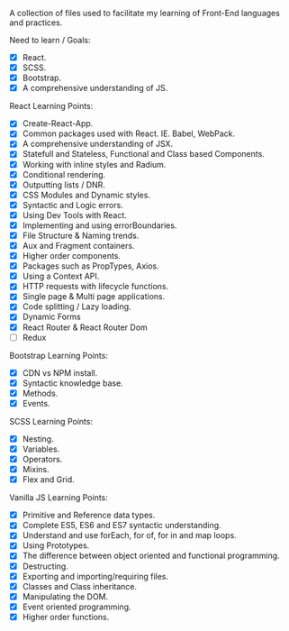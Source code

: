 A collection of files used to facilitate my learning of Front-End languages and practices.

Need to learn / Goals:

- [X] React.
- [X] SCSS.
- [X] Bootstrap.
- [X] A comprehensive understanding of JS.

React Learning Points:

- [X] Create-React-App.
- [X] Common packages used with React. IE. Babel, WebPack.
- [X] A comprehensive understanding of JSX.
- [X] Statefull and Stateless, Functional and Class based Components.
- [X] Working with inline styles and Radium.
- [X] Conditional rendering.
- [X] Outputting lists / DNR.
- [X] CSS Modules and Dynamic styles.
- [X] Syntactic and Logic errors.
- [X] Using Dev Tools with React.
- [X] Implementing and using errorBoundaries.
- [X] File Structure & Naming trends.
- [X] Aux and Fragment containers.
- [X] Higher order components.
- [X] Packages such as PropTypes, Axios.
- [X] Using a Context API.
- [X] HTTP requests with lifecycle functions.
- [X] Single page & Multi page applications. 
- [X] Code splitting / Lazy loading.
- [X] Dynamic Forms
- [X] React Router & React Router Dom
- [ ] Redux

Bootstrap Learning Points:

- [X] CDN vs NPM install.
- [X] Syntactic knowledge base.
- [X] Methods.
- [X] Events.

SCSS Learning Points:

- [X] Nesting.
- [X] Variables.
- [X] Operators.
- [X] Mixins.
- [X] Flex and Grid.

Vanilla JS Learning Points:

- [X] Primitive and Reference data types.
- [X] Complete ES5, ES6 and ES7 syntactic understanding.
- [X] Understand and use forEach, for of, for in and map loops.
- [X] Using Prototypes.
- [X] The difference between object oriented and functional programming.
- [X] Destructing.
- [X] Exporting and importing/requiring files.
- [X] Classes and Class inheritance.
- [X] Manipulating the DOM.
- [X] Event oriented programming.
- [X] Higher order functions.